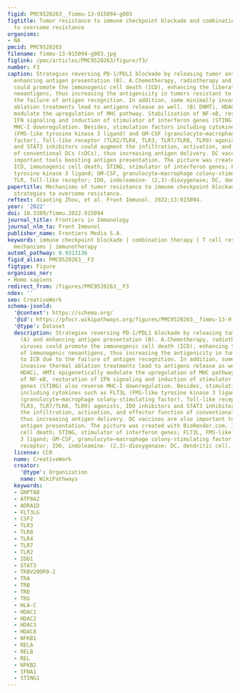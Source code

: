 ```yaml
---
figid: PMC9520263__fimmu-13-915094-g003
figtitle: Tumor resistance to immune checkpoint blockade and combination strategies
  to overcome resistance
organisms:
- NA
pmcid: PMC9520263
filename: fimmu-13-915094-g003.jpg
figlink: /pmc/articles/PMC9520263/figure/f3/
number: F3
caption: Strategies reversing PD-1/PDL1 blockade by releasing tumor antigens (A) and
  enhancing antigen presentation (B). A.Chemotherapy, radiotherapy and oncolytic viruses
  could promote the immunogenic cell death (ICD), enhancing the liberation of immunogenic
  neoantigens, thus increasing the antigenicity in tumors resistant to ICB due to
  the failure of antigen recognition. In addition, some minimally invasive thermal
  ablation treatments lead to antigens release as well. (B) DNMTi, HDACi, HMTi epigenetically
  modulate the upregulation of MHC pathway. Stabilization of NF-κB, restoration of
  IFN signaling and induction of stimulator of interferon genes (STING) also reverse
  MHC-I downregulation. Besides, stimulation factors including cytokines such as FLT3L
  (FMS-like tyrosine kinase 3 ligand) and GM-CSF (granulocyte–macrophage colony-stimulating
  factor), Toll-like receptor (TLR2/TLR4, TLR3, TLR7/TLR8, TLR9) agonists, IDO inhibitors
  and STAT3 inhibitors could augment the infiltration, activation, and effector function
  of conventional DCs (cDCs), thus increasing antigen delivery. DC vaccines are also
  important tools boosting antigen presentation. The picture was created with BioRender.com.
  ICD, immunogenic cell death; STING, stimulator of interferon genes; FLT3L, FMS-like
  tyrosine kinase 3 ligand; GM-CSF, granulocyte–macrophage colony-stimulating factor;
  TLR, Toll-like receptor; IDO, indoleamine- (2,3)-dioxygenase; DC, dendritic cell.
papertitle: Mechanisms of tumor resistance to immune checkpoint blockade and combination
  strategies to overcome resistance.
reftext: Xiaoting Zhou, et al. Front Immunol. 2022;13:915094.
year: '2022'
doi: 10.3389/fimmu.2022.915094
journal_title: Frontiers in Immunology
journal_nlm_ta: Front Immunol
publisher_name: Frontiers Media S.A.
keywords: immune checkpoint blockade | combination therapy | T cell response | resistance
  mechanisms | immunotherapy
automl_pathway: 0.9313136
figid_alias: PMC9520263__F3
figtype: Figure
organisms_ner:
- Homo sapiens
redirect_from: /figures/PMC9520263__F3
ndex: ''
seo: CreativeWork
schema-jsonld:
  '@context': https://schema.org/
  '@id': https://pfocr.wikipathways.org/figures/PMC9520263__fimmu-13-915094-g003.html
  '@type': Dataset
  description: Strategies reversing PD-1/PDL1 blockade by releasing tumor antigens
    (A) and enhancing antigen presentation (B). A.Chemotherapy, radiotherapy and oncolytic
    viruses could promote the immunogenic cell death (ICD), enhancing the liberation
    of immunogenic neoantigens, thus increasing the antigenicity in tumors resistant
    to ICB due to the failure of antigen recognition. In addition, some minimally
    invasive thermal ablation treatments lead to antigens release as well. (B) DNMTi,
    HDACi, HMTi epigenetically modulate the upregulation of MHC pathway. Stabilization
    of NF-κB, restoration of IFN signaling and induction of stimulator of interferon
    genes (STING) also reverse MHC-I downregulation. Besides, stimulation factors
    including cytokines such as FLT3L (FMS-like tyrosine kinase 3 ligand) and GM-CSF
    (granulocyte–macrophage colony-stimulating factor), Toll-like receptor (TLR2/TLR4,
    TLR3, TLR7/TLR8, TLR9) agonists, IDO inhibitors and STAT3 inhibitors could augment
    the infiltration, activation, and effector function of conventional DCs (cDCs),
    thus increasing antigen delivery. DC vaccines are also important tools boosting
    antigen presentation. The picture was created with BioRender.com. ICD, immunogenic
    cell death; STING, stimulator of interferon genes; FLT3L, FMS-like tyrosine kinase
    3 ligand; GM-CSF, granulocyte–macrophage colony-stimulating factor; TLR, Toll-like
    receptor; IDO, indoleamine- (2,3)-dioxygenase; DC, dendritic cell.
  license: CC0
  name: CreativeWork
  creator:
    '@type': Organization
    name: WikiPathways
  keywords:
  - GNPTAB
  - ATP8A2
  - ADRA1D
  - FLT3LG
  - CSF2
  - TLR3
  - TLR8
  - TLR4
  - TLR7
  - TLR2
  - IDO1
  - STAT3
  - TRBV20OR9-2
  - TRA
  - TRB
  - TRD
  - TRG
  - HLA-C
  - HDAC1
  - HDAC2
  - HDAC3
  - HDAC8
  - NFKB1
  - RELA
  - RELB
  - REL
  - NFKB2
  - IFNA1
  - STING1
---
```

